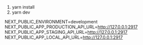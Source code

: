 <!-- setup  -->
1. yarn install
2. yarn dev 

<!-- .env file  -->
NEXT_PUBLIC_ENVIRONMENT=development
NEXT_PUBLIC_APP_PRODUCTION_API_URL=http://127.0.0.1:2917
NEXT_PUBLIC_APP_STAGING_API_URL=http://127.0.0.1:2917
NEXT_PUBLIC_APP_LOCAL_API_URL=http://127.0.0.1:2917

